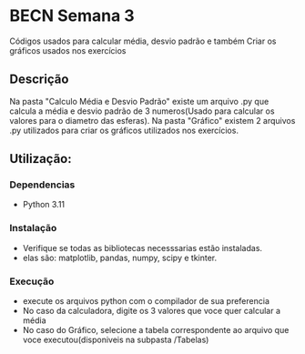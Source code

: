 # BECN Semana 3

Códigos usados para calcular média, desvio padrão e também Criar os gráficos usados nos exercícios

## Descrição

Na pasta "Calculo Média e Desvio Padrão" existe um arquivo .py que calcula a média e desvio padrão de 3 numeros(Usado para calcular os valores para o diametro das esferas).
Na pasta "Gráfico" existem 2 arquivos .py utilizados para criar os gráficos utilizados nos exercícios.



## Utilização:

### Dependencias

* Python 3.11

### Instalação

* Verifique se todas as bibliotecas necesssarias estão instaladas.
* elas são: matplotlib, pandas, numpy, scipy e  tkinter.

### Execução

* execute os arquivos python com o compilador de sua preferencia
* No caso da calculadora, digite os 3 valores que voce quer calcular a média
* No caso do Gráfico, selecione a tabela correspondente ao arquivo que voce executou(disponiveis na subpasta /Tabelas)
